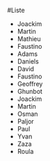 #Liste


* Joackim
* Martin
* Mathieu
* Faustino
* Adams
* Daniels
* David
* Faustino
* Geoffrey
* Ghunbot
* Joackim
* Martin
* Osman
* Paljor
* Paul
* Yvan
* Zaza
* Roula
